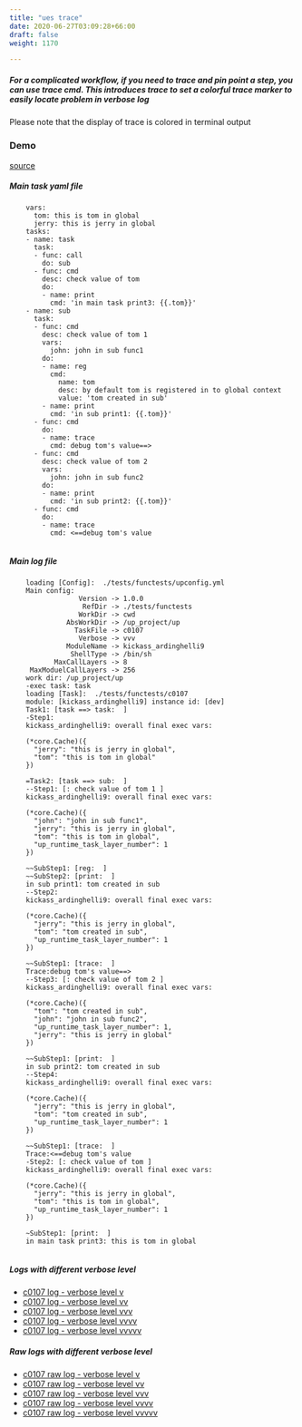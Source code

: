 ```yaml
---
title: "ues trace"
date: 2020-06-27T03:09:28+66:00
draft: false
weight: 1170

---
```


##### For a complicated workflow, if you need to trace and pin point a step, you can use trace cmd. This introduces trace to set a colorful trace marker to easily locate problem in verbose log

Please note that the display of trace is colored in terminal output


### Demo








[source](https://github.com/upcmd/up/blob/master/tests/functests/c0107.yml)

##### Main task yaml file
```
    vars:
      tom: this is tom in global
      jerry: this is jerry in global
    tasks:
    - name: task
      task:
      - func: call
        do: sub
      - func: cmd
        desc: check value of tom
        do:
        - name: print
          cmd: 'in main task print3: {{.tom}}'
    - name: sub
      task:
      - func: cmd
        desc: check value of tom 1
        vars:
          john: john in sub func1
        do:
        - name: reg
          cmd:
            name: tom
            desc: by default tom is registered in to global context
            value: 'tom created in sub'
        - name: print
          cmd: 'in sub print1: {{.tom}}'
      - func: cmd
        do:
        - name: trace
          cmd: debug tom's value==>
      - func: cmd
        desc: check value of tom 2
        vars:
          john: john in sub func2
        do:
        - name: print
          cmd: 'in sub print2: {{.tom}}'
      - func: cmd
        do:
        - name: trace
          cmd: <==debug tom's value
    
```
##### Main log file
```
    loading [Config]:  ./tests/functests/upconfig.yml
    Main config:
                 Version -> 1.0.0
                  RefDir -> ./tests/functests
                 WorkDir -> cwd
              AbsWorkDir -> /up_project/up
                TaskFile -> c0107
                 Verbose -> vvv
              ModuleName -> kickass_ardinghelli9
               ShellType -> /bin/sh
           MaxCallLayers -> 8
     MaxModuelCallLayers -> 256
    work dir: /up_project/up
    -exec task: task
    loading [Task]:  ./tests/functests/c0107
    module: [kickass_ardinghelli9] instance id: [dev]
    Task1: [task ==> task:  ]
    -Step1:
    kickass_ardinghelli9: overall final exec vars:
    
    (*core.Cache)({
      "jerry": "this is jerry in global",
      "tom": "this is tom in global"
    })
    
    =Task2: [task ==> sub:  ]
    --Step1: [: check value of tom 1 ]
    kickass_ardinghelli9: overall final exec vars:
    
    (*core.Cache)({
      "john": "john in sub func1",
      "jerry": "this is jerry in global",
      "tom": "this is tom in global",
      "up_runtime_task_layer_number": 1
    })
    
    ~~SubStep1: [reg:  ]
    ~~SubStep2: [print:  ]
    in sub print1: tom created in sub
    --Step2:
    kickass_ardinghelli9: overall final exec vars:
    
    (*core.Cache)({
      "jerry": "this is jerry in global",
      "tom": "tom created in sub",
      "up_runtime_task_layer_number": 1
    })
    
    ~~SubStep1: [trace:  ]
    Trace:debug tom's value==>
    --Step3: [: check value of tom 2 ]
    kickass_ardinghelli9: overall final exec vars:
    
    (*core.Cache)({
      "tom": "tom created in sub",
      "john": "john in sub func2",
      "up_runtime_task_layer_number": 1,
      "jerry": "this is jerry in global"
    })
    
    ~~SubStep1: [print:  ]
    in sub print2: tom created in sub
    --Step4:
    kickass_ardinghelli9: overall final exec vars:
    
    (*core.Cache)({
      "jerry": "this is jerry in global",
      "tom": "tom created in sub",
      "up_runtime_task_layer_number": 1
    })
    
    ~~SubStep1: [trace:  ]
    Trace:<==debug tom's value
    -Step2: [: check value of tom ]
    kickass_ardinghelli9: overall final exec vars:
    
    (*core.Cache)({
      "jerry": "this is jerry in global",
      "tom": "this is tom in global",
      "up_runtime_task_layer_number": 1
    })
    
    ~SubStep1: [print:  ]
    in main task print3: this is tom in global
    
```


##### Logs with different verbose level
* [c0107 log - verbose level v](../../logs/c0107_v)
* [c0107 log - verbose level vv](../../logs/c0107_vv)
* [c0107 log - verbose level vvv](../../logs/c0107_vvvv)
* [c0107 log - verbose level vvvv](../../logs/c0107_vvvv)
* [c0107 log - verbose level vvvvv](../../logs/c0107_vvvvv)

##### Raw logs with different verbose level
* [c0107 raw log - verbose level v](../../reflogs/c0107_v.log)
* [c0107 raw log - verbose level vv](../../reflogs/c0107_vv.log)
* [c0107 raw log - verbose level vvv](../../reflogs/c0107_vvv.log)
* [c0107 raw log - verbose level vvvv](../../reflogs/c0107_vvvv.log)
* [c0107 raw log - verbose level vvvvv](../../reflogs/c0107_vvvvv.log)







